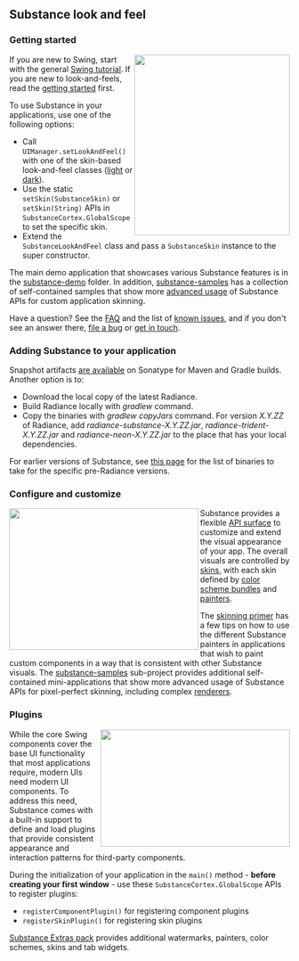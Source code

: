 ## Substance look and feel

### Getting started

<img src="https://raw.githubusercontent.com/kirill-grouchnikov/radiance/master/docs/images/substance/walkthrough/all.png" width="279" height="324" border=0 align="right">

If you are new to Swing, start with the general [Swing tutorial](http://java.sun.com/docs/books/tutorial/uiswing/). If you are new to look-and-feels, read the [getting started](getting-started.md) first.

To use Substance in your applications, use one of the following options:

* Call `UIManager.setLookAndFeel()` with one of the skin-based look-and-feel classes ([light](skins/toneddown.md) or [dark](skins/dark.md)).
* Use the static `setSkin(SubstanceSkin)` or `setSkin(String)` APIs in `SubstanceCortex.GlobalScope` to set the specific skin.
* Extend the `SubstanceLookAndFeel` class and pass a `SubstanceSkin` instance to the super constructor.

The main demo application that showcases various Substance features is in the [substance-demo](https://github.com/kirill-grouchnikov/radiance/tree/master/demos/substance-demo/src/main/java/org/pushingpixels/demo/substance/main) folder. In addition, [substance-samples](https://github.com/kirill-grouchnikov/radiance/tree/master/demos/substance-samples/src/main/java/org/pushingpixels/samples/substance) has a collection of self-contained samples that show more [advanced usage](../spyglass/cookbook/cookbook.md) of Substance APIs for custom application skinning.

Have a question? See the [FAQ](faq.md) and the list of [known issues](known-issues.md), and if you don't see an answer there, [file a bug](https://github.com/kirill-grouchnikov/radiance/issues) or [get in touch](http://www.pushing-pixels.org/about-kirill).

### Adding Substance to your application

Snapshot artifacts [are available](https://oss.sonatype.org/content/repositories/snapshots/org/pushing-pixels/) on Sonatype for Maven and Gradle builds. Another option is to:
* Download the local copy of the latest Radiance.
* Build Radiance locally with *gradlew* command.
* Copy the binaries with *gradlew copyJars* command. For version *X.Y.ZZ* of Radiance, add *radiance-substance-X.Y.ZZ.jar*, *radiance-trident-X.Y.ZZ.jar* and *radiance-neon-X.Y.ZZ.jar* to the place that has your local dependencies.

For earlier versions of Substance, see [this page](../../drop/archive/older-releases.md) for the list of binaries to take for the specific pre-Radiance versions.

### Configure and customize

<img src="https://raw.githubusercontent.com/kirill-grouchnikov/radiance/master/docs/images/substance/skins/nebulabrickwall1.png" width="340" height="254" border=0 align="left">

Substance provides a flexible [API surface](api.md) to customize and extend the visual appearance of your app. The overall visuals are controlled by [skins](skins/overview.md), with each skin defined by [color scheme bundles](skins/colorschemebundles.md) and [painters](painters/overview.md).

The [skinning primer](painters/custom-skinning.md) has a few tips on how to use the different Substance painters in applications that wish to paint custom components in a way that is consistent with other Substance visuals. The [substance-samples](https://github.com/kirill-grouchnikov/radiance/tree/master/demos/substance-samples) sub-project provides additional self-contained mini-applications that show more advanced usage of Substance APIs for pixel-perfect skinning, including complex [renderers](renderers.md).

### Plugins

<img src="https://raw.githubusercontent.com/kirill-grouchnikov/radiance/master/docs/images/flamingo/ribbon.png" width="340" height="210" border=0 align="right">

While the core Swing components cover the base UI functionality that most applications require, modern UIs need modern UI components. To address this need, Substance comes with a built-in support to define and load plugins that provide consistent appearance and interaction patterns for third-party components.

During the initialization of your application in the `main()` method - **before creating your first window** - use these `SubstanceCortex.GlobalScope` APIs to register plugins:
* `registerComponentPlugin()` for registering component plugins
* `registerSkinPlugin()` for registering skin plugins

[Substance Extras pack](extras.md) provides additional watermarks, painters, color schemes, skins and tab widgets.
